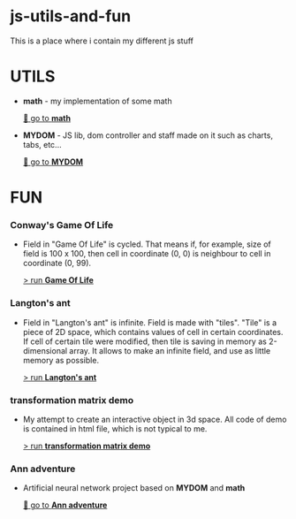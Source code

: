 # js-utils-and-fun
This is a place where i contain my different js stuff
# UTILS
- **math** - my implementation of some math

    [📁 go to **math**](https://github.com/DevMule/js-utils-and-fun/tree/master/math/)

- **MYDOM** - JS lib, dom controller and staff made on it such as charts, tabs, etc... 

    [📁 go to **MYDOM**](https://github.com/DevMule/js-utils-and-fun/tree/master/MYDOM/)

# FUN
### Conway's Game Of Life
- Field in "Game Of Life" is cycled. That means if, for example, size of field is 100 x 100, 
then cell in coordinate (0, 0) is neighbour to cell in coordinate (0, 99).

    [> run **Game Of Life**](https://devmule.github.io/js-utils-and-fun/conways-game-of-life/) 

### Langton's ant
- Field in "Langton's ant" is infinite. Field is made with "tiles". "Tile" is a piece of 2D space,
which contains values of cell in certain coordinates. If cell of certain tile were modified, 
then tile is saving in memory as 2-dimensional array. It allows to make an infinite field, and use 
as little memory as possible.

    [> run **Langton's ant**](https://devmule.github.io/js-utils-and-fun/langtons-ant/)

### transformation matrix demo
- My attempt to create an interactive object in 3d space. 
All code of demo is contained in html file, which is not typical to me.

    [> run **transformation matrix demo**](https://devmule.github.io/js-utils-and-fun/transformation-matrix/)
    
### Ann adventure
- Artificial neural network project based on **MYDOM** and **math**

    [📁 go to **Ann adventure**](https://github.com/DevMule/js-utils-and-fun/tree/master/ann-adventure/)
